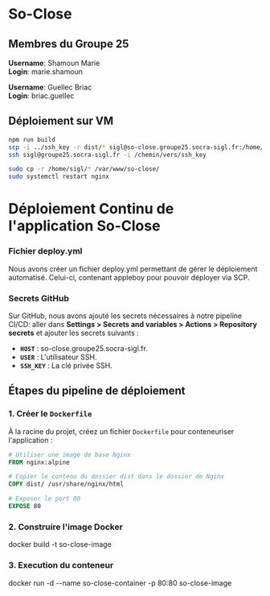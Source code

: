 # So-Close

## Membres du Groupe 25

**Username**: Shamoun Marie  
**Login**: marie.shamoun

**Username**: Guellec Briac  
**Login**: briac.guellec

## Déploiement sur VM

```bash
npm run build
scp -i ../ssh_key -r dist/* sigl@so-close.groupe25.socra-sigl.fr:/home/sigl/
ssh sigl@groupe25.socra-sigl.fr -i /chemin/vers/ssh_key

sudo cp -r /home/sigl/* /var/www/so-close/
sudo systemctl restart nginx
```

# Déploiement Continu de l'application So-Close

### Fichier deploy.yml

Nous avons créer un fichier deploy.yml permettant de gérer le déploiement automatisé. Celui-ci, contenant appleboy pour pouvoir déployer via SCP.

### Secrets GitHub

Sur GitHub, nous avons ajouté les secrets nécessaires à notre pipeline CI/CD: aller dans **Settings > Secrets and variables > Actions > Repository secrets** et ajouter les secrets suivants :

- **`HOST`** : so-close.groupe25.socra-sigl.fr.
- **`USER`** : L'utilisateur SSH.
- **`SSH_KEY`** : La clé privée SSH.

## Étapes du pipeline de déploiement

### 1. Créer le `Dockerfile`

À la racine du projet, créez un fichier `Dockerfile` pour conteneuriser l'application :

```Dockerfile
# Utiliser une image de base Nginx
FROM nginx:alpine

# Copier le contenu du dossier dist dans le dossier de Nginx
COPY dist/ /usr/share/nginx/html

# Exposer le port 80
EXPOSE 80
```

### 2. Construire l'image Docker
docker build -t so-close-image

### 3. Execution du conteneur
docker run -d --name so-close-container -p 80:80 so-close-image
